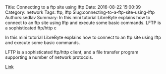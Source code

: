 Title: Connecting to a ftp site using lftp
Date: 2016-08-22 15:00:39
Category: network
Tags: ftp, lftp
Slug:connecting-to-a-ftp-site-using-lftp
Authors:sedlav
Summary: In this mini tutorial LibreByte explains how to connect to an ftp site using lftp and execute some basic commands. LFTP is a sophisticated ftp/http c

In this mini tutorial LibreByte explains how to connect to an ftp site using lftp and execute some basic commands. 

LFTP is a sophisticated ftp/http client, and a file transfer program supporting a number of network protocols.

[Link](http://www.librebyte.net/en/gnulinux/lftp-a-sophisticated-ftp-client-exploring-the-site/)

